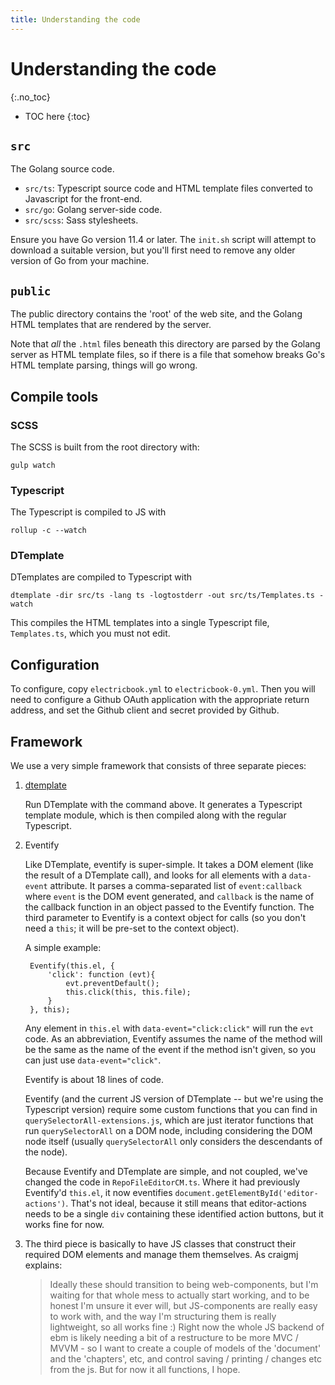 ```yaml
---
title: Understanding the code
---
```


# Understanding the code
{:.no_toc}

* TOC here
{:toc}

## `src`

The Golang source code.

- `src/ts`: Typescript source code and HTML template files converted to Javascript for the front-end.
- `src/go`: Golang server-side code.
- `src/scss`: Sass stylesheets.

Ensure you have Go version 11.4 or later. The `init.sh` script will attempt to download a suitable version, but you'll first need to remove any older version of Go from your machine.

## `public`

The public directory contains the 'root' of the web site, and the Golang HTML templates that are rendered by the server.

Note that _all_ the `.html` files beneath this directory are parsed by the Golang server as HTML template files, so if there is a file that somehow breaks Go's HTML template parsing, things will go wrong.

## Compile tools

### SCSS

The SCSS is built from the root directory with:

    gulp watch

### Typescript

The Typescript is compiled to JS with

    rollup -c --watch

### DTemplate

DTemplates are compiled to Typescript with

    dtemplate -dir src/ts -lang ts -logtostderr -out src/ts/Templates.ts -watch

This compiles the HTML templates into a single Typescript file, `Templates.ts`, which you must not edit.

## Configuration

To configure, copy `electricbook.yml` to `electricbook-0.yml`. Then you will need to configure a Github OAuth application with the appropriate return address, and set the Github client and secret provided by Github.

## Framework

We use a very simple framework that consists of three separate pieces:

1. [dtemplate](https://github.com/craigmj/dtemplate)

    Run DTemplate with the command above. It generates a Typescript template module, which is then compiled along with the regular Typescript.

2. Eventify

    Like DTemplate, eventify is super-simple. It takes a DOM element (like the result of a DTemplate call), and looks for all elements with a `data-event` attribute. It parses a comma-separated list of `event:callback` where `event` is the DOM event generated, and `callback` is the name of the callback function in an object passed to the Eventify function. The third parameter to Eventify is a context object for calls (so you don't need a `this`; it will be pre-set to the context object).

    A simple example:

        Eventify(this.el, {
            'click': function (evt){
                evt.preventDefault();
                this.click(this, this.file);
            }
        }, this);

    Any element in `this.el` with `data-event="click:click"` will run the `evt` code. As an abbreviation, Eventify assumes the name of the method will be the same as the name of the event if the method isn't given, so you can just use `data-event="click"`.

    Eventify is about 18 lines of code.

    Eventify (and the current JS version of DTemplate -- but we're using the Typescript version) require some custom functions that you can find in `querySelectorAll-extensions.js`, which are just iterator functions that run `querySelectorAll` on a DOM node, including considering the DOM node itself (usually `querySelectorAll` only considers the descendants of the node).

    Because Eventify and DTemplate are simple, and not coupled, we've changed the code in `RepoFileEditorCM.ts`. Where it had previously Eventify'd `this.el`, it now eventifies `document.getElementById('editor-actions')`. That's not ideal, because it still means that editor-actions needs to be a single `div` containing these identified action buttons, but it works fine for now.

3. The third piece is basically to have JS classes that construct their required DOM elements and manage them themselves. As craigmj explains:
 
    > Ideally these should transition to being web-components, but I'm waiting for that whole mess to actually start working, and to be honest I'm unsure it ever will, but JS-components are really easy to work with, and the way I'm structuring them is really lightweight, so all works fine :) Right now the whole JS backend of ebm is likely needing a bit of a restructure to be more MVC / MVVM - so I want to create a couple of models of the 'document' and the 'chapters', etc, and control saving / printing / changes etc from the js. But for now it all functions, I hope.
